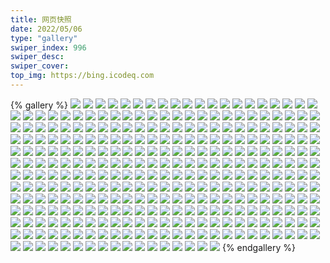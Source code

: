 ```yaml
---
title: 网页快照
date: 2022/05/06 
type: "gallery" 
swiper_index: 996
swiper_desc: 
swiper_cover: 
top_img: https://bing.icodeq.com 
---
```


{% gallery %}
![](https://alist.learnonly.xyz/d/!网页快照/time.run-us-west2.goorm.io/2022-09-16_05-15-34.png)
![](https://alist.learnonly.xyz/d/!网页快照/time.run-us-west2.goorm.io/2022-09-16_09-59-43.png)
![](https://alist.learnonly.xyz/d/!网页快照/time.run-us-west2.goorm.io/2022-09-16_03-41-00.png)
![](https://alist.learnonly.xyz/d/!网页快照/time.run-us-west2.goorm.io/2022-09-18_05-01-07.png)
![](https://alist.learnonly.xyz/d/!网页快照/time.run-us-west2.goorm.io/2022-09-17_13-23-25.png)
![](https://alist.learnonly.xyz/d/!网页快照/time.run-us-west2.goorm.io/2022-09-17_03-19-44.png)
![](https://alist.learnonly.xyz/d/!网页快照/time.run-us-west2.goorm.io/2022-09-17_07-03-15.png)
![](https://alist.learnonly.xyz/d/!网页快照/time.run-us-west2.goorm.io/2022-09-16_07-21-17.png)
![](https://alist.learnonly.xyz/d/!网页快照/time.run-us-west2.goorm.io/2022-09-18_09-57-36.png)
![](https://alist.learnonly.xyz/d/!网页快照/time.run-us-west2.goorm.io/2022-09-16_21-57-29.png)
![](https://alist.learnonly.xyz/d/!网页快照/time.run-us-west2.goorm.io/2022-09-17_15-59-42.png)
![](https://alist.learnonly.xyz/d/!网页快照/time.run-us-west2.goorm.io/2022-09-17_19-03-12.png)
![](https://alist.learnonly.xyz/d/!网页快照/time.run-us-west2.goorm.io/2022-09-16_16-00-54.png)
![](https://alist.learnonly.xyz/d/!网页快照/time.run-us-west2.goorm.io/2022-09-17_09-57-55.png)
![](https://alist.learnonly.xyz/d/!网页快照/time.run-us-west2.goorm.io/2022-09-18_03-40-53.png)
![](https://alist.learnonly.xyz/d/!网页快照/time.run-us-west2.goorm.io/2022-09-18_19-02-30.png)
![](https://alist.learnonly.xyz/d/!网页快照/time.run-us-west2.goorm.io/2022-09-18_13-26-23.png)
![](https://alist.learnonly.xyz/d/!网页快照/time.run-us-west2.goorm.io/2022-09-17_04-53-15.png)
![](https://alist.learnonly.xyz/d/!网页快照/time.run-us-west2.goorm.io/2022-09-16_13-37-23.png)
![](https://alist.learnonly.xyz/d/!网页快照/time.run-us-west2.goorm.io/2022-09-17_21-57-41.png)
![](https://alist.learnonly.xyz/d/!网页快照/time.run-us-west2.goorm.io/2022-09-18_21-57-55.png)
![](https://alist.learnonly.xyz/d/!网页快照/time.run-us-west2.goorm.io/2022-09-16_19-05-28.png)
![](https://alist.learnonly.xyz/d/!网页快照/time.run-us-west2.goorm.io/2022-09-18_07-04-43.png)
![](https://alist.learnonly.xyz/d/!网页快照/time.run-us-west2.goorm.io/2022-09-18_15-59-46.png)
![](https://alist.learnonly.xyz/d/!网页快照/vercel.pighog.repl.co/2022-09-16_05-15-05.png)
![](https://alist.learnonly.xyz/d/!网页快照/vercel.pighog.repl.co/2022-09-17_21-56-51.png)
![](https://alist.learnonly.xyz/d/!网页快照/vercel.pighog.repl.co/2022-09-18_15-58-55.png)
![](https://alist.learnonly.xyz/d/!网页快照/vercel.pighog.repl.co/2022-09-18_03-40-03.png)
![](https://alist.learnonly.xyz/d/!网页快照/vercel.pighog.repl.co/2022-09-18_13-25-33.png)
![](https://alist.learnonly.xyz/d/!网页快照/vercel.pighog.repl.co/2022-09-16_07-20-39.png)
![](https://alist.learnonly.xyz/d/!网页快照/vercel.pighog.repl.co/2022-09-18_07-03-52.png)
![](https://alist.learnonly.xyz/d/!网页快照/vercel.pighog.repl.co/2022-09-17_13-22-52.png)
![](https://alist.learnonly.xyz/d/!网页快照/vercel.pighog.repl.co/2022-09-17_03-19-15.png)
![](https://alist.learnonly.xyz/d/!网页快照/vercel.pighog.repl.co/2022-09-16_13-36-37.png)
![](https://alist.learnonly.xyz/d/!网页快照/vercel.pighog.repl.co/2022-09-16_03-40-29.png)
![](https://alist.learnonly.xyz/d/!网页快照/vercel.pighog.repl.co/2022-09-17_19-02-01.png)
![](https://alist.learnonly.xyz/d/!网页快照/vercel.pighog.repl.co/2022-09-17_15-59-08.png)
![](https://alist.learnonly.xyz/d/!网页快照/vercel.pighog.repl.co/2022-09-16_09-59-15.png)
![](https://alist.learnonly.xyz/d/!网页快照/vercel.pighog.repl.co/2022-09-18_05-00-15.png)
![](https://alist.learnonly.xyz/d/!网页快照/vercel.pighog.repl.co/2022-09-18_21-57-05.png)
![](https://alist.learnonly.xyz/d/!网页快照/vercel.pighog.repl.co/2022-09-16_15-59-31.png)
![](https://alist.learnonly.xyz/d/!网页快照/vercel.pighog.repl.co/2022-09-18_09-56-45.png)
![](https://alist.learnonly.xyz/d/!网页快照/vercel.pighog.repl.co/2022-09-18_19-01-40.png)
![](https://alist.learnonly.xyz/d/!网页快照/vercel.pighog.repl.co/2022-09-17_07-02-40.png)
![](https://alist.learnonly.xyz/d/!网页快照/vercel.pighog.repl.co/2022-09-17_04-52-40.png)
![](https://alist.learnonly.xyz/d/!网页快照/vercel.pighog.repl.co/2022-09-16_19-04-52.png)
![](https://alist.learnonly.xyz/d/!网页快照/vercel.pighog.repl.co/2022-09-16_21-56-59.png)
![](https://alist.learnonly.xyz/d/!网页快照/vercel.pighog.repl.co/2022-09-17_09-57-20.png)
![](https://alist.learnonly.xyz/d/!网页快照/alist.learnonly.xyz/2022-09-17_07-01-09.png)
![](https://alist.learnonly.xyz/d/!网页快照/alist.learnonly.xyz/2022-09-18_09-55-21.png)
![](https://alist.learnonly.xyz/d/!网页快照/alist.learnonly.xyz/2022-09-17_03-17-23.png)
![](https://alist.learnonly.xyz/d/!网页快照/alist.learnonly.xyz/2022-09-16_09-57-03.png)
![](https://alist.learnonly.xyz/d/!网页快照/alist.learnonly.xyz/2022-09-18_04-58-17.png)
![](https://alist.learnonly.xyz/d/!网页快照/alist.learnonly.xyz/2022-09-18_03-38-24.png)
![](https://alist.learnonly.xyz/d/!网页快照/alist.learnonly.xyz/2022-09-16_07-18-56.png)
![](https://alist.learnonly.xyz/d/!网页快照/alist.learnonly.xyz/2022-09-18_15-57-49.png)
![](https://alist.learnonly.xyz/d/!网页快照/alist.learnonly.xyz/2022-09-18_21-55-40.png)
![](https://alist.learnonly.xyz/d/!网页快照/alist.learnonly.xyz/2022-09-17_15-57-27.png)
![](https://alist.learnonly.xyz/d/!网页快照/alist.learnonly.xyz/2022-09-17_19-00-16.png)
![](https://alist.learnonly.xyz/d/!网页快照/alist.learnonly.xyz/2022-09-16_13-34-42.png)
![](https://alist.learnonly.xyz/d/!网页快照/alist.learnonly.xyz/2022-09-17_09-55-22.png)
![](https://alist.learnonly.xyz/d/!网页快照/alist.learnonly.xyz/2022-09-16_19-03-12.png)
![](https://alist.learnonly.xyz/d/!网页快照/alist.learnonly.xyz/2022-09-16_03-38-47.png)
![](https://alist.learnonly.xyz/d/!网页快照/alist.learnonly.xyz/2022-09-18_19-00-15.png)
![](https://alist.learnonly.xyz/d/!网页快照/alist.learnonly.xyz/2022-09-16_05-13-14.png)
![](https://alist.learnonly.xyz/d/!网页快照/alist.learnonly.xyz/2022-09-18_07-01-56.png)
![](https://alist.learnonly.xyz/d/!网页快照/alist.learnonly.xyz/2022-09-16_21-55-31.png)
![](https://alist.learnonly.xyz/d/!网页快照/alist.learnonly.xyz/2022-09-17_04-51-15.png)
![](https://alist.learnonly.xyz/d/!网页快照/alist.learnonly.xyz/2022-09-17_21-55-28.png)
![](https://alist.learnonly.xyz/d/!网页快照/alist.learnonly.xyz/2022-09-16_15-57-49.png)
![](https://alist.learnonly.xyz/d/!网页快照/alist.learnonly.xyz/2022-09-18_13-23-53.png)
![](https://alist.learnonly.xyz/d/!网页快照/alist.learnonly.xyz/2022-09-17_13-21-29.png)
![](https://alist.learnonly.xyz/d/!网页快照/img.pighog.repl.co/2022-09-18_21-56-18.png)
![](https://alist.learnonly.xyz/d/!网页快照/img.pighog.repl.co/2022-09-17_04-51-54.png)
![](https://alist.learnonly.xyz/d/!网页快照/img.pighog.repl.co/2022-09-18_07-02-34.png)
![](https://alist.learnonly.xyz/d/!网页快照/img.pighog.repl.co/2022-09-16_03-39-26.png)
![](https://alist.learnonly.xyz/d/!网页快照/img.pighog.repl.co/2022-09-17_21-56-04.png)
![](https://alist.learnonly.xyz/d/!网页快照/img.pighog.repl.co/2022-09-17_03-18-04.png)
![](https://alist.learnonly.xyz/d/!网页快照/img.pighog.repl.co/2022-09-16_13-35-20.png)
![](https://alist.learnonly.xyz/d/!网页快照/img.pighog.repl.co/2022-09-17_15-58-04.png)
![](https://alist.learnonly.xyz/d/!网页快照/img.pighog.repl.co/2022-09-16_07-19-38.png)
![](https://alist.learnonly.xyz/d/!网页快照/img.pighog.repl.co/2022-09-17_13-22-05.png)
![](https://alist.learnonly.xyz/d/!网页快照/img.pighog.repl.co/2022-09-17_19-00-56.png)
![](https://alist.learnonly.xyz/d/!网页快照/img.pighog.repl.co/2022-09-16_09-57-41.png)
![](https://alist.learnonly.xyz/d/!网页快照/img.pighog.repl.co/2022-09-17_09-56-03.png)
![](https://alist.learnonly.xyz/d/!网页快照/img.pighog.repl.co/2022-09-17_07-01-48.png)
![](https://alist.learnonly.xyz/d/!网页快照/img.pighog.repl.co/2022-09-18_04-58-56.png)
![](https://alist.learnonly.xyz/d/!网页快照/img.pighog.repl.co/2022-09-16_19-03-49.png)
![](https://alist.learnonly.xyz/d/!网页快照/img.pighog.repl.co/2022-09-18_13-24-30.png)
![](https://alist.learnonly.xyz/d/!网页快照/img.pighog.repl.co/2022-09-18_19-00-53.png)
![](https://alist.learnonly.xyz/d/!网页快照/img.pighog.repl.co/2022-09-16_05-13-54.png)
![](https://alist.learnonly.xyz/d/!网页快照/img.pighog.repl.co/2022-09-16_15-58-28.png)
![](https://alist.learnonly.xyz/d/!网页快照/img.pighog.repl.co/2022-09-18_09-55-57.png)
![](https://alist.learnonly.xyz/d/!网页快照/img.pighog.repl.co/2022-09-18_15-58-28.png)
![](https://alist.learnonly.xyz/d/!网页快照/img.pighog.repl.co/2022-09-18_03-39-01.png)
![](https://alist.learnonly.xyz/d/!网页快照/img.pighog.repl.co/2022-09-16_21-56-12.png)
![](https://alist.learnonly.xyz/d/!网页快照/one.pighog.repl.co/2022-09-17_03-19-08.png)
![](https://alist.learnonly.xyz/d/!网页快照/one.pighog.repl.co/2022-09-18_21-56-57.png)
![](https://alist.learnonly.xyz/d/!网页快照/one.pighog.repl.co/2022-09-18_13-25-25.png)
![](https://alist.learnonly.xyz/d/!网页快照/one.pighog.repl.co/2022-09-18_15-58-47.png)
![](https://alist.learnonly.xyz/d/!网页快照/one.pighog.repl.co/2022-09-17_13-22-45.png)
![](https://alist.learnonly.xyz/d/!网页快照/one.pighog.repl.co/2022-09-17_07-02-32.png)
![](https://alist.learnonly.xyz/d/!网页快照/one.pighog.repl.co/2022-09-16_15-59-23.png)
![](https://alist.learnonly.xyz/d/!网页快照/one.pighog.repl.co/2022-09-16_07-20-31.png)
![](https://alist.learnonly.xyz/d/!网页快照/one.pighog.repl.co/2022-09-17_15-59-00.png)
![](https://alist.learnonly.xyz/d/!网页快照/one.pighog.repl.co/2022-09-17_19-01-54.png)
![](https://alist.learnonly.xyz/d/!网页快照/one.pighog.repl.co/2022-09-16_13-36-29.png)
![](https://alist.learnonly.xyz/d/!网页快照/one.pighog.repl.co/2022-09-17_09-57-13.png)
![](https://alist.learnonly.xyz/d/!网页快照/one.pighog.repl.co/2022-09-16_03-40-21.png)
![](https://alist.learnonly.xyz/d/!网页快照/one.pighog.repl.co/2022-09-17_04-52-33.png)
![](https://alist.learnonly.xyz/d/!网页快照/one.pighog.repl.co/2022-09-16_09-58-40.png)
![](https://alist.learnonly.xyz/d/!网页快照/one.pighog.repl.co/2022-09-16_21-56-51.png)
![](https://alist.learnonly.xyz/d/!网页快照/one.pighog.repl.co/2022-09-17_21-56-43.png)
![](https://alist.learnonly.xyz/d/!网页快照/one.pighog.repl.co/2022-09-18_07-03-45.png)
![](https://alist.learnonly.xyz/d/!网页快照/one.pighog.repl.co/2022-09-18_19-01-33.png)
![](https://alist.learnonly.xyz/d/!网页快照/one.pighog.repl.co/2022-09-18_09-56-38.png)
![](https://alist.learnonly.xyz/d/!网页快照/one.pighog.repl.co/2022-09-16_05-14-57.png)
![](https://alist.learnonly.xyz/d/!网页快照/one.pighog.repl.co/2022-09-18_03-39-55.png)
![](https://alist.learnonly.xyz/d/!网页快照/one.pighog.repl.co/2022-09-18_05-00-07.png)
![](https://alist.learnonly.xyz/d/!网页快照/one.pighog.repl.co/2022-09-16_19-04-44.png)
![](https://alist.learnonly.xyz/d/!网页快照/todo.learnonly.xyz/2022-09-16_21-58-50.png)
![](https://alist.learnonly.xyz/d/!网页快照/todo.learnonly.xyz/2022-09-18_13-26-59.png)
![](https://alist.learnonly.xyz/d/!网页快照/todo.learnonly.xyz/2022-09-17_19-03-47.png)
![](https://alist.learnonly.xyz/d/!网页快照/todo.learnonly.xyz/2022-09-16_05-16-07.png)
![](https://alist.learnonly.xyz/d/!网页快照/todo.learnonly.xyz/2022-09-17_04-53-47.png)
![](https://alist.learnonly.xyz/d/!网页快照/todo.learnonly.xyz/2022-09-16_05-16-19.png)
![](https://alist.learnonly.xyz/d/!网页快照/todo.learnonly.xyz/2022-09-17_03-20-51.png)
![](https://alist.learnonly.xyz/d/!网页快照/todo.learnonly.xyz/2022-09-17_21-58-24.png)
![](https://alist.learnonly.xyz/d/!网页快照/todo.learnonly.xyz/2022-09-18_03-41-39.png)
![](https://alist.learnonly.xyz/d/!网页快照/todo.learnonly.xyz/2022-09-18_21-59-29.png)
![](https://alist.learnonly.xyz/d/!网页快照/todo.learnonly.xyz/2022-09-16_10-00-31.png)
![](https://alist.learnonly.xyz/d/!网页快照/todo.learnonly.xyz/2022-09-18_16-00-36.png)
![](https://alist.learnonly.xyz/d/!网页快照/todo.learnonly.xyz/2022-09-17_09-58-39.png)
![](https://alist.learnonly.xyz/d/!网页快照/todo.learnonly.xyz/2022-09-17_04-53-57.png)
![](https://alist.learnonly.xyz/d/!网页快照/todo.learnonly.xyz/2022-09-18_05-02-20.png)
![](https://alist.learnonly.xyz/d/!网页快照/todo.learnonly.xyz/2022-09-16_10-00-19.png)
![](https://alist.learnonly.xyz/d/!网页快照/todo.learnonly.xyz/2022-09-16_07-22-04.png)
![](https://alist.learnonly.xyz/d/!网页快照/todo.learnonly.xyz/2022-09-17_16-00-17.png)
![](https://alist.learnonly.xyz/d/!网页快照/todo.learnonly.xyz/2022-09-18_19-03-23.png)
![](https://alist.learnonly.xyz/d/!网页快照/todo.learnonly.xyz/2022-09-18_16-00-24.png)
![](https://alist.learnonly.xyz/d/!网页快照/todo.learnonly.xyz/2022-09-18_03-41-51.png)
![](https://alist.learnonly.xyz/d/!网页快照/todo.learnonly.xyz/2022-09-16_21-58-39.png)
![](https://alist.learnonly.xyz/d/!网页快照/todo.learnonly.xyz/2022-09-16_16-01-47.png)
![](https://alist.learnonly.xyz/d/!网页快照/todo.learnonly.xyz/2022-09-18_19-03-12.png)
![](https://alist.learnonly.xyz/d/!网页快照/todo.learnonly.xyz/2022-09-18_07-05-38.png)
![](https://alist.learnonly.xyz/d/!网页快照/todo.learnonly.xyz/2022-09-18_07-05-28.png)
![](https://alist.learnonly.xyz/d/!网页快照/todo.learnonly.xyz/2022-09-17_16-00-29.png)
![](https://alist.learnonly.xyz/d/!网页快照/todo.learnonly.xyz/2022-09-18_09-58-23.png)
![](https://alist.learnonly.xyz/d/!网页快照/todo.learnonly.xyz/2022-09-16_16-01-37.png)
![](https://alist.learnonly.xyz/d/!网页快照/todo.learnonly.xyz/2022-09-16_19-06-15.png)
![](https://alist.learnonly.xyz/d/!网页快照/todo.learnonly.xyz/2022-09-17_07-04-01.png)
![](https://alist.learnonly.xyz/d/!网页快照/todo.learnonly.xyz/2022-09-17_07-03-50.png)
![](https://alist.learnonly.xyz/d/!网页快照/todo.learnonly.xyz/2022-09-17_13-24-08.png)
![](https://alist.learnonly.xyz/d/!网页快照/todo.learnonly.xyz/2022-09-18_13-27-10.png)
![](https://alist.learnonly.xyz/d/!网页快照/todo.learnonly.xyz/2022-09-16_03-41-35.png)
![](https://alist.learnonly.xyz/d/!网页快照/todo.learnonly.xyz/2022-09-18_05-02-30.png)
![](https://alist.learnonly.xyz/d/!网页快照/todo.learnonly.xyz/2022-09-17_09-58-28.png)
![](https://alist.learnonly.xyz/d/!网页快照/todo.learnonly.xyz/2022-09-16_13-37-55.png)
![](https://alist.learnonly.xyz/d/!网页快照/todo.learnonly.xyz/2022-09-16_07-21-52.png)
![](https://alist.learnonly.xyz/d/!网页快照/todo.learnonly.xyz/2022-09-16_03-41-48.png)
![](https://alist.learnonly.xyz/d/!网页快照/todo.learnonly.xyz/2022-09-16_19-06-03.png)
![](https://alist.learnonly.xyz/d/!网页快照/todo.learnonly.xyz/2022-09-17_19-03-58.png)
![](https://alist.learnonly.xyz/d/!网页快照/todo.learnonly.xyz/2022-09-17_21-58-14.png)
![](https://alist.learnonly.xyz/d/!网页快照/todo.learnonly.xyz/2022-09-18_21-59-17.png)
![](https://alist.learnonly.xyz/d/!网页快照/todo.learnonly.xyz/2022-09-17_13-23-57.png)
![](https://alist.learnonly.xyz/d/!网页快照/todo.learnonly.xyz/2022-09-16_13-38-07.png)
![](https://alist.learnonly.xyz/d/!网页快照/todo.learnonly.xyz/2022-09-18_09-58-35.png)
![](https://alist.learnonly.xyz/d/!网页快照/todo.learnonly.xyz/2022-09-17_03-20-40.png)
![](https://alist.learnonly.xyz/d/!网页快照/space.bilibili.com/2022-09-18_04-58-29.png)
![](https://alist.learnonly.xyz/d/!网页快照/space.bilibili.com/2022-09-16_13-34-52.png)
![](https://alist.learnonly.xyz/d/!网页快照/space.bilibili.com/2022-09-18_09-55-30.png)
![](https://alist.learnonly.xyz/d/!网页快照/space.bilibili.com/2022-09-17_15-57-39.png)
![](https://alist.learnonly.xyz/d/!网页快照/space.bilibili.com/2022-09-17_03-17-38.png)
![](https://alist.learnonly.xyz/d/!网页快照/space.bilibili.com/2022-09-16_03-38-58.png)
![](https://alist.learnonly.xyz/d/!网页快照/space.bilibili.com/2022-09-18_07-02-07.png)
![](https://alist.learnonly.xyz/d/!网页快照/space.bilibili.com/2022-09-17_19-00-28.png)
![](https://alist.learnonly.xyz/d/!网页快照/space.bilibili.com/2022-09-16_05-13-26.png)
![](https://alist.learnonly.xyz/d/!网页快照/space.bilibili.com/2022-09-16_21-55-44.png)
![](https://alist.learnonly.xyz/d/!网页快照/space.bilibili.com/2022-09-16_09-57-15.png)
![](https://alist.learnonly.xyz/d/!网页快照/space.bilibili.com/2022-09-18_15-58-00.png)
![](https://alist.learnonly.xyz/d/!网页快照/space.bilibili.com/2022-09-17_07-01-21.png)
![](https://alist.learnonly.xyz/d/!网页快照/space.bilibili.com/2022-09-18_21-55-49.png)
![](https://alist.learnonly.xyz/d/!网页快照/space.bilibili.com/2022-09-17_09-55-32.png)
![](https://alist.learnonly.xyz/d/!网页快照/space.bilibili.com/2022-09-18_19-00-27.png)
![](https://alist.learnonly.xyz/d/!网页快照/space.bilibili.com/2022-09-16_19-03-23.png)
![](https://alist.learnonly.xyz/d/!网页快照/space.bilibili.com/2022-09-16_15-58-01.png)
![](https://alist.learnonly.xyz/d/!网页快照/space.bilibili.com/2022-09-17_21-55-37.png)
![](https://alist.learnonly.xyz/d/!网页快照/space.bilibili.com/2022-09-17_13-21-39.png)
![](https://alist.learnonly.xyz/d/!网页快照/space.bilibili.com/2022-09-17_04-51-26.png)
![](https://alist.learnonly.xyz/d/!网页快照/space.bilibili.com/2022-09-16_07-19-11.png)
![](https://alist.learnonly.xyz/d/!网页快照/space.bilibili.com/2022-09-18_13-24-03.png)
![](https://alist.learnonly.xyz/d/!网页快照/space.bilibili.com/2022-09-18_03-38-36.png)
![](https://alist.learnonly.xyz/d/!网页快照/read.learnonly.xyz/2022-09-16_07-21-28.png)
![](https://alist.learnonly.xyz/d/!网页快照/read.learnonly.xyz/2022-09-18_09-57-46.png)
![](https://alist.learnonly.xyz/d/!网页快照/read.learnonly.xyz/2022-09-18_19-02-41.png)
![](https://alist.learnonly.xyz/d/!网页快照/read.learnonly.xyz/2022-09-16_21-57-41.png)
![](https://alist.learnonly.xyz/d/!网页快照/read.learnonly.xyz/2022-09-16_13-37-32.png)
![](https://alist.learnonly.xyz/d/!网页快照/read.learnonly.xyz/2022-09-16_05-15-45.png)
![](https://alist.learnonly.xyz/d/!网页快照/read.learnonly.xyz/2022-09-18_13-26-35.png)
![](https://alist.learnonly.xyz/d/!网页快照/read.learnonly.xyz/2022-09-17_19-03-23.png)
![](https://alist.learnonly.xyz/d/!网页快照/read.learnonly.xyz/2022-09-18_15-59-57.png)
![](https://alist.learnonly.xyz/d/!网页快照/read.learnonly.xyz/2022-09-17_09-58-05.png)
![](https://alist.learnonly.xyz/d/!网页快照/read.learnonly.xyz/2022-09-17_07-03-26.png)
![](https://alist.learnonly.xyz/d/!网页快照/read.learnonly.xyz/2022-09-18_03-41-04.png)
![](https://alist.learnonly.xyz/d/!网页快照/read.learnonly.xyz/2022-09-17_13-23-35.png)
![](https://alist.learnonly.xyz/d/!网页快照/read.learnonly.xyz/2022-09-17_15-59-52.png)
![](https://alist.learnonly.xyz/d/!网页快照/read.learnonly.xyz/2022-09-16_19-05-39.png)
![](https://alist.learnonly.xyz/d/!网页快照/read.learnonly.xyz/2022-09-16_16-01-04.png)
![](https://alist.learnonly.xyz/d/!网页快照/read.learnonly.xyz/2022-09-18_05-01-17.png)
![](https://alist.learnonly.xyz/d/!网页快照/read.learnonly.xyz/2022-09-16_09-59-54.png)
![](https://alist.learnonly.xyz/d/!网页快照/read.learnonly.xyz/2022-09-18_07-04-55.png)
![](https://alist.learnonly.xyz/d/!网页快照/read.learnonly.xyz/2022-09-17_21-57-50.png)
![](https://alist.learnonly.xyz/d/!网页快照/read.learnonly.xyz/2022-09-17_04-53-25.png)
![](https://alist.learnonly.xyz/d/!网页快照/read.learnonly.xyz/2022-09-16_03-41-10.png)
![](https://alist.learnonly.xyz/d/!网页快照/read.learnonly.xyz/2022-09-17_03-19-54.png)
![](https://alist.learnonly.xyz/d/!网页快照/read.learnonly.xyz/2022-09-18_21-58-06.png)
![](https://alist.learnonly.xyz/d/!网页快照/docs.learnonly.xyz/2022-09-16_19-05-49.png)
![](https://alist.learnonly.xyz/d/!网页快照/docs.learnonly.xyz/2022-09-16_16-01-14.png)
![](https://alist.learnonly.xyz/d/!网页快照/docs.learnonly.xyz/2022-09-16_10-00-05.png)
![](https://alist.learnonly.xyz/d/!网页快照/docs.learnonly.xyz/2022-09-18_05-02-03.png)
![](https://alist.learnonly.xyz/d/!网页快照/docs.learnonly.xyz/2022-09-17_16-00-02.png)
![](https://alist.learnonly.xyz/d/!网页快照/docs.learnonly.xyz/2022-09-17_19-03-33.png)
![](https://alist.learnonly.xyz/d/!网页快照/docs.learnonly.xyz/2022-09-16_13-37-42.png)
![](https://alist.learnonly.xyz/d/!网页快照/docs.learnonly.xyz/2022-09-18_03-41-14.png)
![](https://alist.learnonly.xyz/d/!网页快照/docs.learnonly.xyz/2022-09-18_19-02-53.png)
![](https://alist.learnonly.xyz/d/!网页快照/docs.learnonly.xyz/2022-09-18_07-05-06.png)
![](https://alist.learnonly.xyz/d/!网页快照/docs.learnonly.xyz/2022-09-16_05-15-56.png)
![](https://alist.learnonly.xyz/d/!网页快照/docs.learnonly.xyz/2022-09-18_21-59-03.png)
![](https://alist.learnonly.xyz/d/!网页快照/docs.learnonly.xyz/2022-09-18_09-57-56.png)
![](https://alist.learnonly.xyz/d/!网页快照/docs.learnonly.xyz/2022-09-17_21-58-00.png)
![](https://alist.learnonly.xyz/d/!网页快照/docs.learnonly.xyz/2022-09-16_07-21-38.png)
![](https://alist.learnonly.xyz/d/!网页快照/docs.learnonly.xyz/2022-09-17_13-23-45.png)
![](https://alist.learnonly.xyz/d/!网页快照/docs.learnonly.xyz/2022-09-17_09-58-15.png)
![](https://alist.learnonly.xyz/d/!网页快照/docs.learnonly.xyz/2022-09-17_03-20-04.png)
![](https://alist.learnonly.xyz/d/!网页快照/docs.learnonly.xyz/2022-09-18_13-26-45.png)
![](https://alist.learnonly.xyz/d/!网页快照/docs.learnonly.xyz/2022-09-17_07-03-36.png)
![](https://alist.learnonly.xyz/d/!网页快照/docs.learnonly.xyz/2022-09-16_21-58-25.png)
![](https://alist.learnonly.xyz/d/!网页快照/docs.learnonly.xyz/2022-09-17_04-53-36.png)
![](https://alist.learnonly.xyz/d/!网页快照/docs.learnonly.xyz/2022-09-16_03-41-21.png)
![](https://alist.learnonly.xyz/d/!网页快照/docs.learnonly.xyz/2022-09-18_16-00-09.png)
![](https://alist.learnonly.xyz/d/!网页快照/news.pigp.repl.co/2022-09-16_16-00-46.png)
![](https://alist.learnonly.xyz/d/!网页快照/news.pigp.repl.co/2022-09-17_07-03-06.png)
![](https://alist.learnonly.xyz/d/!网页快照/news.pigp.repl.co/2022-09-18_05-00-59.png)
![](https://alist.learnonly.xyz/d/!网页快照/news.pigp.repl.co/2022-09-18_03-40-45.png)
![](https://alist.learnonly.xyz/d/!网页快照/news.pigp.repl.co/2022-09-18_09-57-28.png)
![](https://alist.learnonly.xyz/d/!网页快照/news.pigp.repl.co/2022-09-18_15-59-39.png)
![](https://alist.learnonly.xyz/d/!网页快照/news.pigp.repl.co/2022-09-16_21-57-21.png)
![](https://alist.learnonly.xyz/d/!网页快照/news.pigp.repl.co/2022-09-16_07-21-09.png)
![](https://alist.learnonly.xyz/d/!网页快照/news.pigp.repl.co/2022-09-18_13-26-16.png)
![](https://alist.learnonly.xyz/d/!网页快照/news.pigp.repl.co/2022-09-17_15-59-34.png)
![](https://alist.learnonly.xyz/d/!网页快照/news.pigp.repl.co/2022-09-18_07-04-35.png)
![](https://alist.learnonly.xyz/d/!网页快照/news.pigp.repl.co/2022-09-16_03-40-52.png)
![](https://alist.learnonly.xyz/d/!网页快照/news.pigp.repl.co/2022-09-17_09-57-48.png)
![](https://alist.learnonly.xyz/d/!网页快照/news.pigp.repl.co/2022-09-16_09-59-36.png)
![](https://alist.learnonly.xyz/d/!网页快照/news.pigp.repl.co/2022-09-17_13-23-17.png)
![](https://alist.learnonly.xyz/d/!网页快照/news.pigp.repl.co/2022-09-17_21-57-33.png)
![](https://alist.learnonly.xyz/d/!网页快照/news.pigp.repl.co/2022-09-17_04-53-08.png)
![](https://alist.learnonly.xyz/d/!网页快照/news.pigp.repl.co/2022-09-16_05-15-26.png)
![](https://alist.learnonly.xyz/d/!网页快照/news.pigp.repl.co/2022-09-18_21-57-48.png)
![](https://alist.learnonly.xyz/d/!网页快照/news.pigp.repl.co/2022-09-18_19-02-23.png)
![](https://alist.learnonly.xyz/d/!网页快照/news.pigp.repl.co/2022-09-16_19-05-20.png)
![](https://alist.learnonly.xyz/d/!网页快照/news.pigp.repl.co/2022-09-17_19-03-05.png)
![](https://alist.learnonly.xyz/d/!网页快照/news.pigp.repl.co/2022-09-16_13-37-15.png)
![](https://alist.learnonly.xyz/d/!网页快照/news.pigp.repl.co/2022-09-17_03-19-37.png)
![](https://alist.learnonly.xyz/d/!网页快照/pighog.vercel.app/2022-09-16_21-56-03.png)
![](https://alist.learnonly.xyz/d/!网页快照/pighog.vercel.app/2022-09-16_05-13-44.png)
![](https://alist.learnonly.xyz/d/!网页快照/pighog.vercel.app/2022-09-17_21-55-55.png)
![](https://alist.learnonly.xyz/d/!网页快照/pighog.vercel.app/2022-09-17_19-00-46.png)
![](https://alist.learnonly.xyz/d/!网页快照/pighog.vercel.app/2022-09-17_13-21-55.png)
![](https://alist.learnonly.xyz/d/!网页快照/pighog.vercel.app/2022-09-16_19-03-40.png)
![](https://alist.learnonly.xyz/d/!网页快照/pighog.vercel.app/2022-09-17_07-01-38.png)
![](https://alist.learnonly.xyz/d/!网页快照/pighog.vercel.app/2022-09-16_13-35-09.png)
![](https://alist.learnonly.xyz/d/!网页快照/pighog.vercel.app/2022-09-18_21-56-09.png)
![](https://alist.learnonly.xyz/d/!网页快照/pighog.vercel.app/2022-09-16_03-39-16.png)
![](https://alist.learnonly.xyz/d/!网页快照/pighog.vercel.app/2022-09-18_19-00-44.png)
![](https://alist.learnonly.xyz/d/!网页快照/pighog.vercel.app/2022-09-17_09-55-49.png)
![](https://alist.learnonly.xyz/d/!网页快照/pighog.vercel.app/2022-09-18_09-55-47.png)
![](https://alist.learnonly.xyz/d/!网页快照/pighog.vercel.app/2022-09-16_07-19-28.png)
![](https://alist.learnonly.xyz/d/!网页快照/pighog.vercel.app/2022-09-18_03-38-51.png)
![](https://alist.learnonly.xyz/d/!网页快照/pighog.vercel.app/2022-09-18_07-02-24.png)
![](https://alist.learnonly.xyz/d/!网页快照/pighog.vercel.app/2022-09-17_03-17-55.png)
![](https://alist.learnonly.xyz/d/!网页快照/pighog.vercel.app/2022-09-18_13-24-21.png)
![](https://alist.learnonly.xyz/d/!网页快照/pighog.vercel.app/2022-09-18_04-58-45.png)
![](https://alist.learnonly.xyz/d/!网页快照/pighog.vercel.app/2022-09-17_04-51-43.png)
![](https://alist.learnonly.xyz/d/!网页快照/pighog.vercel.app/2022-09-18_15-58-19.png)
![](https://alist.learnonly.xyz/d/!网页快照/pighog.vercel.app/2022-09-17_15-57-55.png)
![](https://alist.learnonly.xyz/d/!网页快照/pighog.vercel.app/2022-09-16_09-57-32.png)
![](https://alist.learnonly.xyz/d/!网页快照/pighog.vercel.app/2022-09-16_15-58-19.png)
![](https://alist.learnonly.xyz/d/!网页快照/blog.learnonly.xyz/2022-09-16_19-03-33.png)
![](https://alist.learnonly.xyz/d/!网页快照/blog.learnonly.xyz/2022-09-18_07-02-16.png)
![](https://alist.learnonly.xyz/d/!网页快照/blog.learnonly.xyz/2022-09-17_04-51-36.png)
![](https://alist.learnonly.xyz/d/!网页快照/blog.learnonly.xyz/2022-09-18_15-58-10.png)
![](https://alist.learnonly.xyz/d/!网页快照/blog.learnonly.xyz/2022-09-16_21-55-55.png)
![](https://alist.learnonly.xyz/d/!网页快照/blog.learnonly.xyz/2022-09-16_05-13-36.png)
![](https://alist.learnonly.xyz/d/!网页快照/blog.learnonly.xyz/2022-09-18_09-55-40.png)
![](https://alist.learnonly.xyz/d/!网页快照/blog.learnonly.xyz/2022-09-18_04-58-38.png)
![](https://alist.learnonly.xyz/d/!网页快照/blog.learnonly.xyz/2022-09-17_03-17-47.png)
![](https://alist.learnonly.xyz/d/!网页快照/blog.learnonly.xyz/2022-09-18_13-24-13.png)
![](https://alist.learnonly.xyz/d/!网页快照/blog.learnonly.xyz/2022-09-16_09-57-25.png)
![](https://alist.learnonly.xyz/d/!网页快照/blog.learnonly.xyz/2022-09-17_13-21-47.png)
![](https://alist.learnonly.xyz/d/!网页快照/blog.learnonly.xyz/2022-09-17_09-55-41.png)
![](https://alist.learnonly.xyz/d/!网页快照/blog.learnonly.xyz/2022-09-18_03-38-44.png)
![](https://alist.learnonly.xyz/d/!网页快照/blog.learnonly.xyz/2022-09-16_15-58-11.png)
![](https://alist.learnonly.xyz/d/!网页快照/blog.learnonly.xyz/2022-09-16_03-39-09.png)
![](https://alist.learnonly.xyz/d/!网页快照/blog.learnonly.xyz/2022-09-17_15-57-48.png)
![](https://alist.learnonly.xyz/d/!网页快照/blog.learnonly.xyz/2022-09-18_19-00-36.png)
![](https://alist.learnonly.xyz/d/!网页快照/blog.learnonly.xyz/2022-09-16_07-19-20.png)
![](https://alist.learnonly.xyz/d/!网页快照/blog.learnonly.xyz/2022-09-18_21-55-59.png)
![](https://alist.learnonly.xyz/d/!网页快照/blog.learnonly.xyz/2022-09-17_21-55-47.png)
![](https://alist.learnonly.xyz/d/!网页快照/blog.learnonly.xyz/2022-09-16_13-35-02.png)
![](https://alist.learnonly.xyz/d/!网页快照/blog.learnonly.xyz/2022-09-17_19-00-38.png)
![](https://alist.learnonly.xyz/d/!网页快照/blog.learnonly.xyz/2022-09-17_07-01-29.png)
{% endgallery %}
